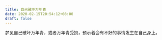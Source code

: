 ```yaml
---
title: 自己破坏万年青
date: 2020-02-15T20:54:12+08:00
draft: false
---
```


梦见自己破坏万年青，或者万年青受损，预示着会有不好的事情发生在自己身上。
